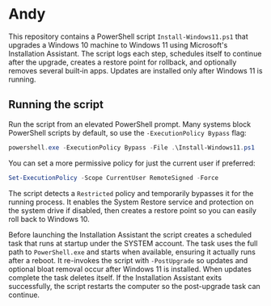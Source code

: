 # Andy

This repository contains a PowerShell script `Install-Windows11.ps1` that upgrades a Windows 10 machine to Windows 11 using Microsoft's Installation Assistant. The script logs each step, schedules itself to continue after the upgrade, creates a restore point for rollback, and optionally removes several built‑in apps. Updates are installed only after Windows 11 is running.

## Running the script

Run the script from an elevated PowerShell prompt. Many systems block PowerShell scripts by default, so use the `-ExecutionPolicy Bypass` flag:

```powershell
powershell.exe -ExecutionPolicy Bypass -File .\Install-Windows11.ps1
```

You can set a more permissive policy for just the current user if preferred:

```powershell
Set-ExecutionPolicy -Scope CurrentUser RemoteSigned -Force
```

The script detects a `Restricted` policy and temporarily bypasses it for the running process. It enables the System Restore service and protection on the system drive if disabled, then creates a restore point so you can easily roll back to Windows 10.

Before launching the Installation Assistant the script creates a scheduled task that runs at startup under the SYSTEM account. The task uses the full path to `PowerShell.exe` and starts when available, ensuring it actually runs after a reboot. It re-invokes the script with `-PostUpgrade` so updates and optional bloat removal occur after Windows 11 is installed. When updates complete the task deletes itself. If the Installation Assistant exits successfully, the script restarts the computer so the post-upgrade task can continue.
